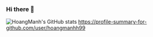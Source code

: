 ### Hi there 👋

<!--
**hoangmanhh99/hoangmanhh99** is a ✨ _special_ ✨ repository because its `README.md` (this file) appears on your GitHub profile.

Here are some ideas to get you started:

- 🔭 I’m currently working on ...
- 🌱 I’m currently learning ...
- 👯 I’m looking to collaborate on ...
- 🤔 I’m looking for help with ...
- 💬 Ask me about ...
- 📫 How to reach me: ...
- 😄 Pronouns: ...
- ⚡ Fun fact: ...
-->

![HoangManh's GitHub stats](https://github-readme-stats.vercel.app/api?username=hoangmanhh99&show_icons=true&theme=dark)
https://profile-summary-for-github.com/user/hoangmanhh99

